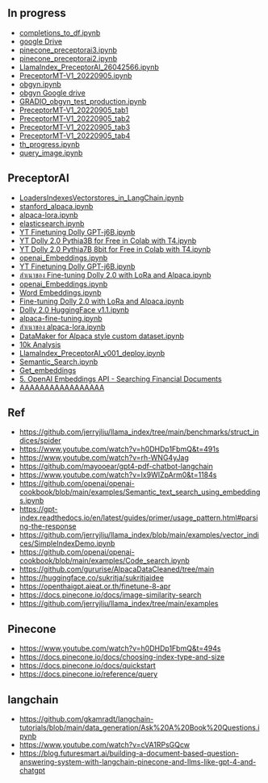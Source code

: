 ## In progress
- <a href="https://colab.research.google.com/drive/11F1M3bV6WQ4-a-j2P7YCmMxwiKJAUhIh?usp=sharing">completions_to_df.ipynb</a>
- <a href="https://drive.google.com/drive/u/0/folders/1u4Gx9ikU11UFpN-6kJ0D5ODQ4H1-68ZR">google Drive</a>
- <a href="https://colab.research.google.com/drive/1aWuk9gBbn1WkLR7y-SV-8Uky7-wNM0yS?usp=sharing">pinecone_preceptorai3.ipynb</a>
- <a href="https://colab.research.google.com/drive/1VkdbXZu07vTflkEvubfG5fXj4T87nJCn?usp=sharing">pinecone_preceptorai2.ipynb</a>
- <a href="https://colab.research.google.com/drive/1EuS_z3VzDDhux0pIp4U_NRYkHTthbd2H?usp=sharing">LlamaIndex_PreceptorAI_26042566.ipynb</a>
- <a href="https://colab.research.google.com/drive/1J2mxFpi4ZtXZTyvF0Am0ihzcoKK4CRba?usp=sharing">PreceptorMT-V1_20220905.ipynb</a>
- <a href="https://colab.research.google.com/drive/1YqQ1RVtgr4I6D6AriyZ9Ek5LWOtPePQc?usp=sharing">obgyn.ipynb</a>
- <a href="https://drive.google.com/drive/folders/1TDMODOQCqgCnBS_gdyz8piD4SGGVcGks?usp=sharing">obgyn Google drive</a>
- <a href="https://colab.research.google.com/drive/19qOZvLxdAGHJA2OsqWZP6B4uZR5Y13R2?usp=sharing">GRADIO_obgyn_test_production.ipynb</a>
- <a href="https://colab.research.google.com/drive/1BUts3lp_TZbWW3BjY2rt15qQxAnIdF1R?usp=sharing">PreceptorMT-V1_20220905_tab1</a>
- <a href="https://colab.research.google.com/drive/1yrPqfcIPNYLg6SGYYoXhtWrd441eEbQ-?usp=sharing">PreceptorMT-V1_20220905_tab2</a>
- <a href="https://colab.research.google.com/drive/1ntlAW0ulvDNW2-c1h0gTxDVhTWgacp3j?usp=sharing">PreceptorMT-V1_20220905_tab3</a>
- <a href="https://colab.research.google.com/drive/1Js5g8GFHa1jbatslvVOa7kkkpvQRA2Nh?usp=sharing">PreceptorMT-V1_20220905_tab4</a>
- <a href="https://colab.research.google.com/drive/1GxIhBMkCJ_XgrsHRiYs93KEEs6i3muif?usp=sharing">th_progress.ipynb</a>
- <a href="https://colab.research.google.com/drive/19tMr6I8JwZSz3dGMtGhcDEsqLSg1nmOh?usp=sharing">query_image.ipynb</a>

## PreceptorAI
- <a href="https://colab.research.google.com/drive/1Cb4GRcgRdYddWbSLD4BVz8lkU7JbIoX_?usp=sharing">LoadersIndexesVectorstores_in_LangChain.ipynb</a>
- <a href="https://colab.research.google.com/drive/1Mz4rNJpW3FVZalXuwZkglMvWk6VPI-GU?usp=sharing">stanford_alpaca.ipynb</a>
- <a href="https://colab.research.google.com/drive/1eWAmesrW99p7e1nah5bipn0zikMb8XYC?usp=sharing">alpaca-lora.ipynb</a>
- <a href="https://colab.research.google.com/drive/1NwSs90-Qw3A8d4YGvxqcbrRYVxZvJ6Nv?usp=sharing">elasticsearch.ipynb</a>
- <a href="https://colab.research.google.com/drive/1pJ3wV49OmrspwAfg52_Y6f5B7MILWTxR?usp=sharing">YT Finetuning Dolly GPT-j6B.ipynb</a>
- <a href="https://colab.research.google.com/drive/12L5m5l5TDdDo3X_6AgXa0GgTbzjGdCqY?usp=sharing">YT Dolly 2.0 Pythia3B for Free in Colab with T4.ipynb</a>
- <a href="https://colab.research.google.com/drive/1vICkU3gE_eLkVzCn-rQX34F8aiA7fuoy?usp=sharing">YT Dolly 2.0 Pythia7B 8bit for Free in Colab with T4.ipynb</a>
- <a href="https://colab.research.google.com/drive/1TNl0TauK2GDNkyMEd7r7dtIZK93imqOi?usp=sharing">openai_Embeddings.ipynb</a>
- <a href="https://colab.research.google.com/drive/1DcGJWBp-1_k6uFmIGHycclER83HHolH-?usp=sharing">YT Finetuning Dolly GPT-j6B.ipynb</a>
- <a href="https://colab.research.google.com/drive/1RTcy0lF4PNK1wrrMJNO8qj4hSXBRATNh?usp=sharing">สำเนาของ Fine-tuning Dolly 2.0 with LoRa and Alpaca.ipynb</a>
- <a href="https://colab.research.google.com/drive/1iBs8Si0bcstjSnbvZrsulzaPRc0NVoz3?usp=sharing">openai_Embeddings.ipynb</a>
- <a href="https://colab.research.google.com/drive/1tttDqgnWL9yJtmlOFXJqA-BjQ1Pyfpax?usp=sharing">Word Embeddings.ipynb</a>
- <a href="https://colab.research.google.com/drive/1n5U13L0Bzhs32QO_bls5jwuZR62GPSwE?usp=sharing">Fine-tuning Dolly 2.0 with LoRa and Alpaca.ipynb</a>
- <a href="https://colab.research.google.com/drive/1A8Prplbjr16hy9eGfWd3-r34FOuccB2c?usp=sharing">Dolly 2.0 HuggingFace v1.1.ipynb</a>
- <a href="https://colab.research.google.com/drive/1X85FLniXx_NyDsh_F_aphoIAy63DKQ7d?usp=sharing">alpaca-fine-tuning.ipynb</a>
- <a href="https://colab.research.google.com/drive/10knmGv7iaIRo1FXVoiotj0RT68Ty1YvJ?usp=sharing">สำเนาของ alpaca-lora.ipynb</a>
- <a href="https://colab.research.google.com/drive/1WSWLr7Cp_xQWeMT1f1lwUs-tU_nhRszp?usp=sharing">DataMaker for Alpaca style custom dataset.ipynb</a>
- <a href="https://colab.research.google.com/drive/1uL1TdMbR4kqa0Ksrd_Of_jWSxWt1ia7o?usp=sharing">10k Analysis</a>
- <a href="https://colab.research.google.com/drive/1xJ_kImW4orTIzP2fIbQn7MGrnxtJllgD?usp=sharing">LlamaIndex_PreceptorAI_v001_deploy.ipynb</a>
- <a href="https://colab.research.google.com/github/openai/openai-cookbook/blob/master/examples/vector_databases/pinecone/Semantic_Search.ipynb">Semantic_Search.ipynb</a>
- <a href="https://github.com/openai/openai-cookbook/blob/main/examples/Get_embeddings.ipynb">Get_embeddings</a>
- <a href="https://www.youtube.com/watch?v=xzHhZh7F25I&t=163s">5. OpenAI Embeddings API - Searching Financial Documents</a>
- <a href="AAAAAAAAAAAAAAAAA">AAAAAAAAAAAAAAAAA</a>

## Ref
- https://github.com/jerryjliu/llama_index/tree/main/benchmarks/struct_indices/spider
- https://www.youtube.com/watch?v=h0DHDp1FbmQ&t=491s
- https://www.youtube.com/watch?v=rh-WNG4yJag
- https://github.com/mayooear/gpt4-pdf-chatbot-langchain
- https://www.youtube.com/watch?v=Ix9WIZpArm0&t=1184s
- https://github.com/openai/openai-cookbook/blob/main/examples/Semantic_text_search_using_embeddings.ipynb
- https://gpt-index.readthedocs.io/en/latest/guides/primer/usage_pattern.html#parsing-the-response
- https://github.com/jerryjliu/llama_index/blob/main/examples/vector_indices/SimpleIndexDemo.ipynb
- https://github.com/openai/openai-cookbook/blob/main/examples/Code_search.ipynb
- https://github.com/gururise/AlpacaDataCleaned/tree/main
- https://huggingface.co/sukritja/sukritjaidee
- https://openthaigpt.aieat.or.th/finetune-8-apr
- https://docs.pinecone.io/docs/image-similarity-search 
- https://github.com/jerryjliu/llama_index/tree/main/examples

## Pinecone
- https://www.youtube.com/watch?v=h0DHDp1FbmQ&t=494s
- https://docs.pinecone.io/docs/choosing-index-type-and-size
- https://docs.pinecone.io/docs/quickstart
- https://docs.pinecone.io/reference/query

## langchain
- https://github.com/gkamradt/langchain-tutorials/blob/main/data_generation/Ask%20A%20Book%20Questions.ipynb
- https://www.youtube.com/watch?v=cVA1RPsGQcw
- https://blog.futuresmart.ai/building-a-document-based-question-answering-system-with-langchain-pinecone-and-llms-like-gpt-4-and-chatgpt


